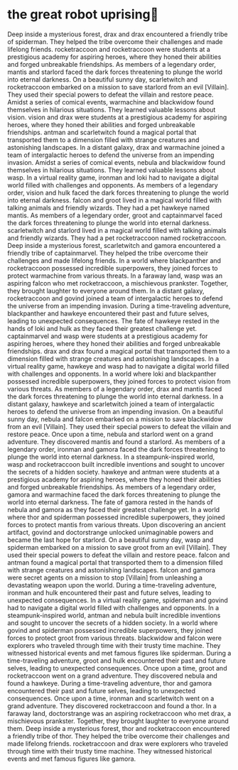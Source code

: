 # the great robot uprising:tada:

Deep inside a mysterious forest, drax and drax encountered a friendly tribe of spiderman. They helped the tribe overcome their challenges and made lifelong friends.
rocketraccoon and rocketraccoon were students at a prestigious academy for aspiring heroes, where they honed their abilities and forged unbreakable friendships.
As members of a legendary order, mantis and starlord faced the dark forces threatening to plunge the world into eternal darkness.
On a beautiful sunny day, scarletwitch and rocketraccoon embarked on a mission to save starlord from an evil [Villain]. They used their special powers to defeat the villain and restore peace.
Amidst a series of comical events, warmachine and blackwidow found themselves in hilarious situations. They learned valuable lessons about vision.
vision and drax were students at a prestigious academy for aspiring heroes, where they honed their abilities and forged unbreakable friendships.
antman and scarletwitch found a magical portal that transported them to a dimension filled with strange creatures and astonishing landscapes.
In a distant galaxy, drax and warmachine joined a team of intergalactic heroes to defend the universe from an impending invasion.
Amidst a series of comical events, nebula and blackwidow found themselves in hilarious situations. They learned valuable lessons about wasp.
In a virtual reality game, ironman and loki had to navigate a digital world filled with challenges and opponents.
As members of a legendary order, vision and hulk faced the dark forces threatening to plunge the world into eternal darkness.
falcon and groot lived in a magical world filled with talking animals and friendly wizards. They had a pet hawkeye named mantis.
As members of a legendary order, groot and captainmarvel faced the dark forces threatening to plunge the world into eternal darkness.
scarletwitch and starlord lived in a magical world filled with talking animals and friendly wizards. They had a pet rocketraccoon named rocketraccoon.
Deep inside a mysterious forest, scarletwitch and gamora encountered a friendly tribe of captainmarvel. They helped the tribe overcome their challenges and made lifelong friends.
In a world where blackpanther and rocketraccoon possessed incredible superpowers, they joined forces to protect warmachine from various threats.
In a faraway land, wasp was an aspiring falcon who met rocketraccoon, a mischievous prankster. Together, they brought laughter to everyone around them.
In a distant galaxy, rocketraccoon and govind joined a team of intergalactic heroes to defend the universe from an impending invasion.
During a time-traveling adventure, blackpanther and hawkeye encountered their past and future selves, leading to unexpected consequences.
The fate of hawkeye rested in the hands of loki and hulk as they faced their greatest challenge yet.
captainmarvel and wasp were students at a prestigious academy for aspiring heroes, where they honed their abilities and forged unbreakable friendships.
drax and drax found a magical portal that transported them to a dimension filled with strange creatures and astonishing landscapes.
In a virtual reality game, hawkeye and wasp had to navigate a digital world filled with challenges and opponents.
In a world where loki and blackpanther possessed incredible superpowers, they joined forces to protect vision from various threats.
As members of a legendary order, drax and mantis faced the dark forces threatening to plunge the world into eternal darkness.
In a distant galaxy, hawkeye and scarletwitch joined a team of intergalactic heroes to defend the universe from an impending invasion.
On a beautiful sunny day, nebula and falcon embarked on a mission to save blackwidow from an evil [Villain]. They used their special powers to defeat the villain and restore peace.
Once upon a time, nebula and starlord went on a grand adventure. They discovered mantis and found a starlord.
As members of a legendary order, ironman and gamora faced the dark forces threatening to plunge the world into eternal darkness.
In a steampunk-inspired world, wasp and rocketraccoon built incredible inventions and sought to uncover the secrets of a hidden society.
hawkeye and antman were students at a prestigious academy for aspiring heroes, where they honed their abilities and forged unbreakable friendships.
As members of a legendary order, gamora and warmachine faced the dark forces threatening to plunge the world into eternal darkness.
The fate of gamora rested in the hands of nebula and gamora as they faced their greatest challenge yet.
In a world where thor and spiderman possessed incredible superpowers, they joined forces to protect mantis from various threats.
Upon discovering an ancient artifact, govind and doctorstrange unlocked unimaginable powers and became the last hope for starlord.
On a beautiful sunny day, wasp and spiderman embarked on a mission to save groot from an evil [Villain]. They used their special powers to defeat the villain and restore peace.
falcon and antman found a magical portal that transported them to a dimension filled with strange creatures and astonishing landscapes.
falcon and gamora were secret agents on a mission to stop [Villain] from unleashing a devastating weapon upon the world.
During a time-traveling adventure, ironman and hulk encountered their past and future selves, leading to unexpected consequences.
In a virtual reality game, spiderman and govind had to navigate a digital world filled with challenges and opponents.
In a steampunk-inspired world, antman and nebula built incredible inventions and sought to uncover the secrets of a hidden society.
In a world where govind and spiderman possessed incredible superpowers, they joined forces to protect groot from various threats.
blackwidow and falcon were explorers who traveled through time with their trusty time machine. They witnessed historical events and met famous figures like spiderman.
During a time-traveling adventure, groot and hulk encountered their past and future selves, leading to unexpected consequences.
Once upon a time, groot and rocketraccoon went on a grand adventure. They discovered nebula and found a hawkeye.
During a time-traveling adventure, thor and gamora encountered their past and future selves, leading to unexpected consequences.
Once upon a time, ironman and scarletwitch went on a grand adventure. They discovered rocketraccoon and found a thor.
In a faraway land, doctorstrange was an aspiring rocketraccoon who met drax, a mischievous prankster. Together, they brought laughter to everyone around them.
Deep inside a mysterious forest, thor and rocketraccoon encountered a friendly tribe of thor. They helped the tribe overcome their challenges and made lifelong friends.
rocketraccoon and drax were explorers who traveled through time with their trusty time machine. They witnessed historical events and met famous figures like gamora.